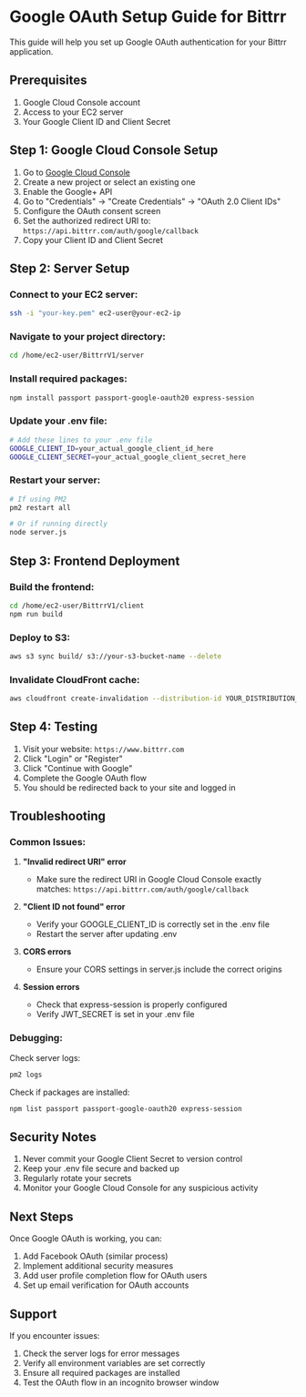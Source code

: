 # Google OAuth Setup Guide for Bittrr

This guide will help you set up Google OAuth authentication for your Bittrr application.

## Prerequisites

1. Google Cloud Console account
2. Access to your EC2 server
3. Your Google Client ID and Client Secret

## Step 1: Google Cloud Console Setup

1. Go to [Google Cloud Console](https://console.cloud.google.com/)
2. Create a new project or select an existing one
3. Enable the Google+ API
4. Go to "Credentials" → "Create Credentials" → "OAuth 2.0 Client IDs"
5. Configure the OAuth consent screen
6. Set the authorized redirect URI to: `https://api.bittrr.com/auth/google/callback`
7. Copy your Client ID and Client Secret

## Step 2: Server Setup

### Connect to your EC2 server:
```bash
ssh -i "your-key.pem" ec2-user@your-ec2-ip
```

### Navigate to your project directory:
```bash
cd /home/ec2-user/BittrrV1/server
```

### Install required packages:
```bash
npm install passport passport-google-oauth20 express-session
```

### Update your .env file:
```bash
# Add these lines to your .env file
GOOGLE_CLIENT_ID=your_actual_google_client_id_here
GOOGLE_CLIENT_SECRET=your_actual_google_client_secret_here
```

### Restart your server:
```bash
# If using PM2
pm2 restart all

# Or if running directly
node server.js
```

## Step 3: Frontend Deployment

### Build the frontend:
```bash
cd /home/ec2-user/BittrrV1/client
npm run build
```

### Deploy to S3:
```bash
aws s3 sync build/ s3://your-s3-bucket-name --delete
```

### Invalidate CloudFront cache:
```bash
aws cloudfront create-invalidation --distribution-id YOUR_DISTRIBUTION_ID --paths "/*"
```

## Step 4: Testing

1. Visit your website: `https://www.bittrr.com`
2. Click "Login" or "Register"
3. Click "Continue with Google"
4. Complete the Google OAuth flow
5. You should be redirected back to your site and logged in

## Troubleshooting

### Common Issues:

1. **"Invalid redirect URI" error**
   - Make sure the redirect URI in Google Cloud Console exactly matches: `https://api.bittrr.com/auth/google/callback`

2. **"Client ID not found" error**
   - Verify your GOOGLE_CLIENT_ID is correctly set in the .env file
   - Restart the server after updating .env

3. **CORS errors**
   - Ensure your CORS settings in server.js include the correct origins

4. **Session errors**
   - Check that express-session is properly configured
   - Verify JWT_SECRET is set in your .env file

### Debugging:

Check server logs:
```bash
pm2 logs
```

Check if packages are installed:
```bash
npm list passport passport-google-oauth20 express-session
```

## Security Notes

1. Never commit your Google Client Secret to version control
2. Keep your .env file secure and backed up
3. Regularly rotate your secrets
4. Monitor your Google Cloud Console for any suspicious activity

## Next Steps

Once Google OAuth is working, you can:

1. Add Facebook OAuth (similar process)
2. Implement additional security measures
3. Add user profile completion flow for OAuth users
4. Set up email verification for OAuth accounts

## Support

If you encounter issues:
1. Check the server logs for error messages
2. Verify all environment variables are set correctly
3. Ensure all required packages are installed
4. Test the OAuth flow in an incognito browser window 